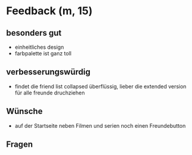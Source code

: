 # Feedback (m, 15)

## besonders gut

- einheitliches design
- farbpalette ist ganz toll

## verbesserungswürdig

- findet die friend list collapsed überflüssig, lieber die extended version für alle freunde druchziehen

## Wünsche

- auf der Startseite neben Filmen und serien noch einen Freundebutton

## Fragen